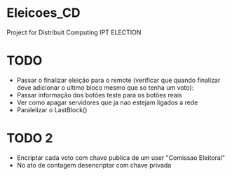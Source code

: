 # Eleicoes_CD
Project for Distribuit Computing IPT
ELECTION

# TODO
  -  Passar o finalizar eleição para o remote (verificar que quando finalizar deve adicionar o ultimo bloco mesmo que so tenha um voto):            
  -  Passar informação dos botões teste para os botões reais
  -  Ver como apagar servidores que ja nao estejam ligados a rede
  -  Paralelizar o LastBlock()

# TODO 2
  - Encriptar cada voto com chave publica de um user "Comissao Eleitoral"
  - No ato de contagem desencriptar com chave privada